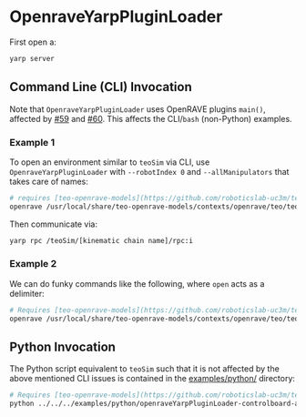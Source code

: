 # OpenraveYarpPluginLoader

First open a:
```bash
yarp server
```

## Command Line (CLI) Invocation
Note that `OpenraveYarpPluginLoader` uses OpenRAVE plugins `main()`, affected by [#59](https://github.com/roboticslab-uc3m/openrave-yarp-plugins/issues/59) and [#60](https://github.com/roboticslab-uc3m/openrave-yarp-plugins/issues/60). This affects the CLI/`bash` (non-Python) examples.
   
### Example 1
To open an environment similar to `teoSim` via CLI, use `OpenraveYarpPluginLoader` with `--robotIndex 0` and `--allManipulators` that takes care of names:
```bash
# requires [teo-openrave-models](https://github.com/roboticslab-uc3m/teo-openrave-models)): 
openrave /usr/local/share/teo-openrave-models/contexts/openrave/teo/teo.robot.xml --module OpenraveYarpPluginLoader "open --device controlboardwrapper2 --subdevice YarpOpenraveControlboard --robotIndex 0 --allManipulators"
```

Then communicate via:
```bash
yarp rpc /teoSim/[kinematic chain name]/rpc:i
```

### Example 2
We can do funky commands like the following, where `open` acts as a delimiter:
```bash
# Requires [teo-openrave-models](https://github.com/roboticslab-uc3m/teo-openrave-models)
openrave /usr/local/share/teo-openrave-models/contexts/openrave/teo/teo.robot.xml --module OpenraveYarpPluginLoader "open --device controlboardwrapper2 --subdevice YarpOpenraveControlboard --robotIndex 0 --manipulatorIndex 0 open --device controlboardwrapper2 --subdevice YarpOpenraveControlboard --robotIndex 0 --manipulatorIndex 2"
```

## Python Invocation
The Python script equivalent to `teoSim` such that it is not affected by the above mentioned CLI issues is contained in the [examples/python/](../../../examples/python/) directory:
```bash
# Requires [teo-openrave-models](https://github.com/roboticslab-uc3m/teo-openrave-models)
python ../../../examples/python/openraveYarpPluginLoader-controlboard-allManipulators.py
```
